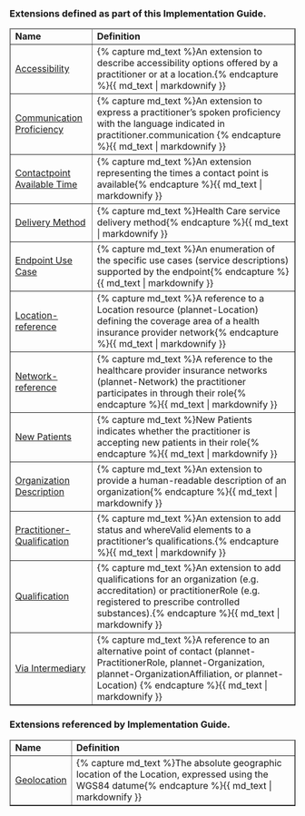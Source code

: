 

<div xmlns="http://www.w3.org/1999/xhtml" xmlns:xsi="http://www.w3.org/2001/XMLSchema-instance" xsi:schemaLocation="http://hl7.org/fhir ../../input-cache/schemas-r5/fhir-single.xsd">

<h3>Extensions defined as part of this Implementation Guide.  </h3>

<table border="1" class="extensions local">
  <thead>
    <tr>
      <td>
        <b>Name</b>
      </td>
      <td>
        <b>Definition</b>
      </td>
    </tr>
  </thead>
  <tbody>
         <tr>
          <td><a href="StructureDefinition-accessibility.html">Accessibility</a></td>
          <td>{% capture md_text %}An extension to describe accessibility options offered by a practitioner or at a location.{% endcapture %}{{ md_text | markdownify }}</td>
        </tr>
          <tr>
           <td><a href="StructureDefinition-communication-proficiency.html">Communication Proficiency</a></td>
          <td>{% capture md_text %}An extension to express a practitioner’s spoken proficiency with the language indicated in practitioner.communication {% endcapture %}{{ md_text | markdownify }}</td>
        </tr> 
          <tr>
           <td><a href="StructureDefinition-contactpoint-availabletime.html">Contactpoint Available Time</a></td>
          <td>{% capture md_text %}An extension representing the times a contact point is available{% endcapture %}{{ md_text | markdownify }}</td>
        </tr>
          <tr>
          <td><a href="StructureDefinition-delivery-method.html">Delivery Method</a></td>
          <td>{% capture md_text %}Health Care service delivery method{% endcapture %}{{ md_text | markdownify }}</td>
        </tr>
     <tr>
          <td><a href="StructureDefinition-endpoint-usecase.html">Endpoint Use Case</a></td>
          <td>{% capture md_text %}An enumeration of the specific use cases (service descriptions) supported by the endpoint{% endcapture %}{{ md_text | markdownify }}</td>
        </tr>
        <tr>
          <td><a href="StructureDefinition-location-reference.html">Location-reference</a></td>
          <td>{% capture md_text %}A reference to  a Location resource (plannet-Location) defining the coverage area of a health insurance provider network{% endcapture %}{{ md_text | markdownify }}</td>
        </tr>
        <tr>
          <td><a href="StructureDefinition-network-reference.html">Network-reference</a></td>
          <td>{% capture md_text %}A reference to the healthcare provider insurance networks (plannet-Network) the practitioner participates in through their role{% endcapture %}{{ md_text | markdownify }}</td>
        </tr>
           <tr>
          <td><a href="StructureDefinition-newpatients.html">New Patients</a></td>
          <td>{% capture md_text %}New Patients indicates whether the practitioner is accepting new patients in their role{% endcapture %}{{ md_text | markdownify }}</td>
        </tr>
             <tr>
          <td><a href="StructureDefinition-org-description.html">Organization Description</a></td>
          <td>{% capture md_text %}An extension to provide a human-readable description of an organization{% endcapture %}{{ md_text | markdownify }}</td>
        </tr>
         <tr>
          <td><a href="StructureDefinition-practitioner-qualification.html">Practitioner-Qualification</a></td>
          <td>{% capture md_text %}An extension to add status and whereValid elements to a practitioner’s qualifications.{% endcapture %}{{ md_text | markdownify }}</td>
        </tr>
      <tr>
          <td><a href="StructureDefinition-qualification.html">Qualification</a></td>
          <td>{% capture md_text %}An extension to add qualifications for an organization (e.g. accreditation) or practitionerRole (e.g. registered to prescribe controlled substances).{% endcapture %}{{ md_text | markdownify }}</td>
        </tr>
        <tr>
          <td><a href="StructureDefinition-via-intermediary.html">Via Intermediary</a></td>
          <td>{% capture md_text %}A reference to an alternative point of contact (plannet-PractitionerRole, plannet-Organization, plannet-OrganizationAffiliation, or plannet-Location) {% endcapture %}{{ md_text | markdownify }}</td>
        </tr>
  </tbody>
</table>
<h3>Extensions referenced by Implementation Guide.  </h3>

<table border="1" class="extensions remote">
  <thead>
    <tr>
      <td>
        <b>Name</b>
      </td>
      <td>
        <b>Definition</b>
      </td>
    </tr>
  </thead>
  <tbody>
          <tr>
          <td><a href="http://hl7.org/fhir/R4/extension-geolocation.html">Geolocation</a></td>
          <td>{% capture md_text %}The absolute geographic location of the Location, expressed using the WGS84 datume{% endcapture %}{{ md_text | markdownify }}</td>
          </tr> 
  </tbody>
</table>
</div>
